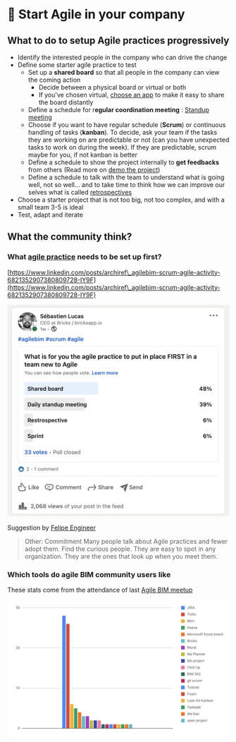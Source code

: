 # 🏁 Start Agile in your company

## What to do to setup Agile practices progressively&#x20;

* Identify the interested people in the company who can drive the change&#x20;
* Define some starter agile practice to test&#x20;
  * Set up a **shared board** so that all people in the company can view the coming action
    * Decide between a physical board or virtual or both&#x20;
    * If you've chosen virtual, [choose an app](en/agile-tools.md) to make it easy to share the board distantly
  * Define a schedule for r**egular coordination meeting** : [Standup meeting](en/agile-practices/standup-meeting.md)
  * Choose if you want to have regular schedule (**Scrum**) or continuous handling of tasks (**kanban**). To decide, ask your team if the tasks they are working on are predictable or not (can you have unexpected tasks to work on during the week). If they are predictable, scrum maybe for you, if not kanban is better
  * Define a schedule to show the project internally to **get feedbacks** from others (Read more on [demo the project](en/agile-practices/project-demo.md))&#x20;
  * Define a schedule to talk with the team to understand what is going well, not so well... and to take time to think how we can improve our selves what is called [retrospectives](en/agile-practices/restrospective.md)
* Choose a starter project that is not too big, not too complex, and with a small team 3-5 is ideal
* Test, adapt and iterate

## What the community think?

### What [agile practice](en/agile-tools.md) needs to be set up first?&#x20;

[https://www.linkedin.com/posts/archiref\_agilebim-scrum-agile-activity-6821352907380809728-IY9F](https://www.linkedin.com/posts/archiref\_agilebim-scrum-agile-activity-6821352907380809728-IY9F)

![](.gitbook/assets/what-is-agile-practice-to-do-first.png)

Suggestion by [Felipe Engineer ](https://www.linkedin.com/in/engineerfelipe/)

> Other: Commitment Many people talk about Agile practices and fewer adopt them. Find the curious people. They are easy to spot in any organization. They are the ones that look up when you meet them.

### Which tools do agile BIM community users like&#x20;

These stats come from the attendance of last [Agile BIM meetup](meetups/scrum-construction-enginery-meetup.md)&#x20;

![](.gitbook/assets/project-management-soft-agile-bim.png)

